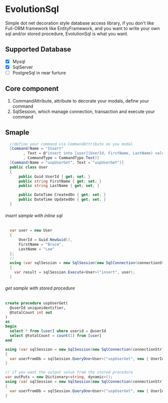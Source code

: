 # EvolutionSql
Simple dot net decoration style database access library, if you don't like Full-ORM framework like EntityFramework, and you want to write your own sql and/or stored procedure, EvolutionSql is what you want.

## Supported Database
- [x] Mysql
- [x] SqlServer
- [ ] PostgreSql in near furture

## Core component
1. CommandAttribute, attribute to decorate your modals, define your command <br/>
2. SqlSession, which manage connection, transaction and execute your command

## Smaple
```c#
  //define your command via CommandAttribute on you modal
  [Command(Name = "Insert"
        , Text = @"insert into [user](UserId, FirstName, LastName) values(@UserId, @FirstName, @LastName);"
        , CommandType = CommandType.Text)]
  [Command(Name = "uspUserGet", Text = "uspUserGet")]
  public class User
  {
      public Guid UserId { get; set; }
      public string FirstName { get; set; }
      public string LastName { get; set; }

      public DateTime CreatedOn { get; set; }
      public DateTime UpdatedOn { get; set; }
  }
```

###### insert sample with inline sql
```c#
  var user = new User
  {
      UserId = Guid.NewGuid(),
      FirstName = "Bruce",
      LastName = "Lee"
  };
  //
  using (var sqlSession = new SqlSession(new SqlConnection(connectionStr)))
  {
    var result = sqlSession.Execute<User>("insert", user);
  }
```

###### get sample with stored procedure
  ```sql
  create procedure uspUserGet(
    @userId uniqueidentifier,
    @totalCount int out
  )
  as
  begin
    select * from [user] where userid = @userId
    select @totalCount = count(1) from [user]
  end
  ```
  
  ```c#
  using (var sqlSession = new SqlSession(new SqlConnection(connectionStr)))
  {
    var userFromDb = sqlSession.QueryOne<User>("uspUserGet", new { UserId = userId });
  }
  
  // if you want the output value from the stored procedure
  var outPuts = new Dictionary<string, dynamic>();
  using (var sqlSession = new SqlSession(new SqlConnection(connectionStr)))
  {
    var userFromDb = sqlSession.QueryOne<User>("uspUserGet", new { UserId = userId }, out outPuts);
  }
```
